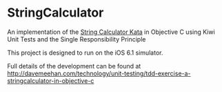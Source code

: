 StringCalculator
================

An implementation of the [String Calculator Kata](http://osherove.com/tdd-kata-1/) in Objective C using Kiwi Unit Tests and the Single Responsibility Principle

This project is designed to run on the iOS 6.1 simulator.

Full details of the development can be found at http://davemeehan.com/technology/unit-testing/tdd-exercise-a-stringcalculator-in-objective-c


